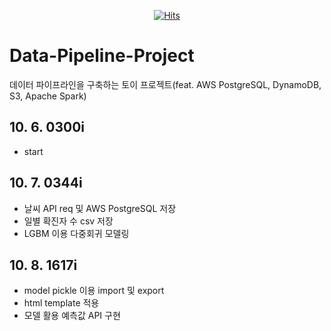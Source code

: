 <div align=center>

[![Hits](https://hits.seeyoufarm.com/api/count/incr/badge.svg?url=https%3A%2F%2Fgithub.com%2F6mini%2FData-Pipeline-Project&count_bg=%23AAAAAA&title_bg=%23555555&icon=&icon_color=%23E7E7E7&title=Hits&edge_flat=false)](https://github.com/6mini/Data-Pipeline-Project)

</div>

# Data-Pipeline-Project
데이터 파이프라인을 구축하는 토이 프로젝트(feat. AWS PostgreSQL, DynamoDB, S3, Apache Spark)

## 10. 6. 0300i 
- start

## 10. 7. 0344i
- 날씨 API req 및 AWS PostgreSQL 저장
- 일별 확진자 수 csv 저장
- LGBM 이용 다중회귀 모델링

## 10. 8. 1617i
- model pickle 이용 import 및 export
- html template 적용
- 모델 활용 예측값 API 구현
